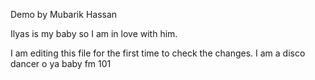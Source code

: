 Demo by Mubarik Hassan


Ilyas is my baby so I am in love with him. 
<br>

I am editing this file for the first time to check the changes.
I am a disco dancer o ya baby fm 101